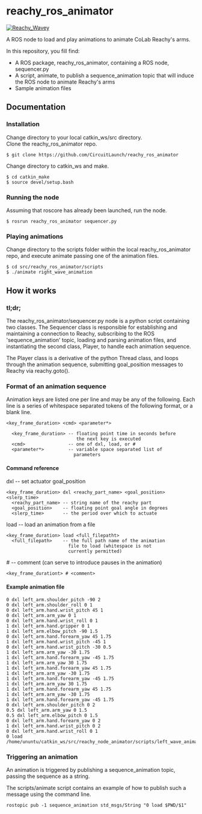 # reachy_ros_animator

[![Reachy_Wavey](https://i9.ytimg.com/vi/ooDOEgaJRq8/mq3.jpg?sqp=CNC8rIQG&rs=AOn4CLBnuRXK6-lL8_p95mC8zfVb0sOIdw)](https://youtu.be/ooDOEgaJRq8)

A ROS node to load and play animations to animate CoLab Reachy's arms.

In this repository, you fill find:  
* A ROS package, reachy_ros_animator, containing a ROS node, sequencer.py  
* A script, animate, to publish a sequence_animation topic that will induce the ROS node to animate Reachy's arms  
* Sample animation files

## Documentation

### Installation

Change directory to your local catkin_ws/src directory.  
Clone the reachy_ros_animator repo.

    $ git clone https://github.com/CircuitLaunch/reachy_ros_animator

Change directory to catkin_ws and make.

    $ cd catkin_make  
    $ source devel/setup.bash

### Running the node

Assuming that roscore has already been launched, run the node.

    $ rosrun reachy_ros_animator sequencer.py

### Playing animations

Change directory to the scripts folder within the local reachy_ros_animator repo, and execute animate passing one of the animation files.

    $ cd src/reachy_ros_animator/scripts  
    $ ./animate right_wave_animation

## How it works

### tl;dr;

The reachy_ros_animator/sequencer.py node is a python script containing two classes. The Sequencer class is responsible for establishing and maintaining a connection to Reachy, subscribing to the ROS 'sequence_animation' topic, loading and parsing animation files, and instantiating the second class, Player, to handle each animation sequence.

The Player class is a derivative of the python Thread class, and loops through the animation sequence, submitting goal_position messages to Reachy via reachy.goto().

### Format of an animation sequence

Animation keys are listed one per line and may be any of the following. Each line is a series of whitespace separated tokens of the following format, or a blank line.

    <key_frame_duration> <cmd> <parameter*>  

      <key_frame_duration> -- floating point time in seconds before  
                              the next key is executed  
      <cmd>                -- one of dxl, load, or #  
      <parameter*>         -- variable space separated list of  
                             parameters

#### Command reference

dxl -- set actuator goal_position  

    <key_frame_duration> dxl <reachy_part_name> <goal_position> <slerp_time>  
      <reachy_part_name> -- string name of the reachy part  
      <goal_position>    -- floating point goal angle in degrees  
      <slerp_time>       -- the period over which to actuate

load -- load an animation from a file

    <key_frame_duration> load <full_filepatht>  
      <full_filepath>    -- the full path name of the animation  
                           file to load (whitespace is not  
                           currently permitted)

&#35; -- comment (can serve to introduce pauses in the animation)

    <key_frame_durationt> # <comment>

#### Example animation file

    0 dxl left_arm.shoulder_pitch -90 2  
    0 dxl left_arm.shoulder_roll 0 1  
    0 dxl left_arm.hand.wrist_pitch 45 1  
    0 dxl left_arm.arm_yaw 0 1  
    0 dxl left_arm.hand.wrist_roll 0 1  
    1 dxl left_arm.hand.gripper 0 1  
    1 dxl left_arm.elbow_pitch -90 1.5  
    0 dxl left_arm.hand.forearm_yaw 45 1.75  
    1 dxl left_arm.hand.wrist_pitch -45 1  
    0 dxl left_arm.hand.wrist_pitch -30 0.5  
    1 dxl left_arm.arm_yaw -30 1.75  
    1 dxl left_arm.hand.forearm_yaw -45 1.75  
    1 dxl left_arm.arm_yaw 30 1.75  
    1 dxl left_arm.hand.forearm_yaw 45 1.75  
    1 dxl left_arm.arm_yaw -30 1.75  
    1 dxl left_arm.hand.forearm_yaw -45 1.75  
    1 dxl left_arm.arm_yaw 30 1.75  
    1 dxl left_arm.hand.forearm_yaw 45 1.75  
    1 dxl left_arm.arm_yaw -30 1.75  
    1 dxl left_arm.hand.forearm_yaw -45 1.75  
    0 dxl left_arm.shoulder_pitch 0 2  
    0.5 dxl left_arm.arm_yaw 0 1.5  
    0.5 dxl left_arm.elbow_pitch 0 1.5  
    0 dxl left_arm.hand.forearm_yaw 0 2  
    1 dxl left_arm.hand.wrist_pitch 0 2  
    0 dxl left_arm.hand.wrist_roll 0 1  
    0 load /home/ununtu/catkin_ws/src/reachy_node_animator/scripts/left_wave_animation

### Triggering an animation

An animation is triggered by publishing a sequence_animation topic, passing the sequence as a string.

The scripts/animate script contains an example of how to publish such a message using the command line.

    rostopic pub -1 sequence_animation std_msgs/String "0 load $PWD/$1"